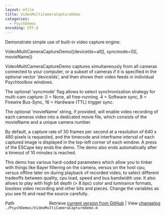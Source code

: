 ```yaml
---
layout: mfile
title: VideoMultiCameraCaptureDemo
categories:
  - PsychDemos
encoding: UTF-8
---
```


Demonstrate simple use of built-in video capture engine.

VideoMultiCameraCaptureDemo\(\[deviceIds=all\]\[, syncmode=0\]\[, movieName\]\)

VideoMultiCameraCaptureDemo captures simultaneously from all cameras
connected to your computer, or a subset of cameras if it is specified
in the optional vector 'deviceIds', and then shows their video feeds
in individual Psychtoolbox windows.

The optional 'syncmode' flag allows to select synchronization strategy
for multi-cam capture: 0 = None, all free-running. 4 = Software sync,
8 = Firewire Bus-Sync, 16 = Hardware \(TTL\) trigger sync.

The optional 'movieName' string, if provided, will enable video recording
of each cameras video into a dedicated movie file, which consists of the
movieName and a unique camera number.

By default, a capture rate of 30 frames per second at a resolution of
640 x 480 pixels is requested, and the timecode and interframe interval
of each captured image is displayed in the top-left corner of each window.
A press of the ESCape key ends the demo. The demo also ends automatically
after a timeout of 10 minutes is reached.

This demo has various hard-coded parameters which allow you to tinker with
things like Bayer filtering on the camera, versus on the host cpu, versus
offline later on during playback of recorded video, to select different
tradeoffs between quality, cpu load, speed and bus bandwidth use. It also
allows to play with high bit depth \(\> 8 bpc\) color and luminance formats,
lossless video recording and other bits and pieces. Change the variables
as you see fit and read the source carefully.



<div class="code_header" style="text-align:right;">
  <span style="float:left;">Path&nbsp;&nbsp;</span> <span class="counter">Retrieve <a href=
  "https://raw.github.com/Psychtoolbox-3/Psychtoolbox-3/beta/./PsychDemos/VideoMultiCameraCaptureDemo.m">current version from GitHub</a> | View <a href=
  "https://github.com/Psychtoolbox-3/Psychtoolbox-3/commits/beta/./PsychDemos/VideoMultiCameraCaptureDemo.m">changelog</a></span>
</div>
<div class="code">
  <code>./PsychDemos/VideoMultiCameraCaptureDemo.m</code>
</div>
